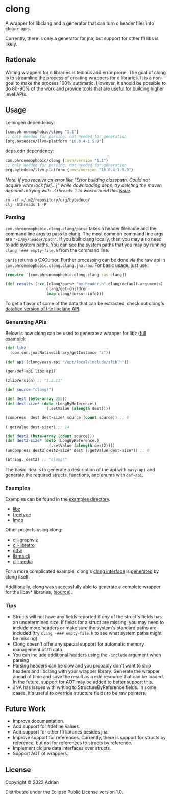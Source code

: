 # clong

A wrapper for libclang and a generator that can turn c header files into clojure apis.

Currently, there is only a generator for jna, but support for other ffi libs is likely.

## Rationale

Writing wrappers for c libraries is tedious and error prone. The goal of clong is to streamline the process of creating wrappers for c libraries. It is a non-goal to make the process 100% automatic. However, it should be possible to do 80-90% of the work and provide tools that are useful for building higher level APIs.

## Usage

Leiningen dependency:

```clojure
[com.phronemophobic/clong "1.1"]
;; only needed for parsing. not needed for generation
[org.bytedeco/llvm-platform "16.0.4-1.5.9"]
```

deps.edn dependency:

```clojure
com.phronemophobic/clong {:mvn/version "1.1"}
;; only needed for parsing. not needed for generation
org.bytedeco/llvm-platform {:mvn/version "16.0.4-1.5.9"}
```

_Note: If you receive an error like "Error building classpath. Could not acquire write lock for[...]" while downloading deps, try deleting the maven dep and retrying with `-Sthreads 1` to workaround this [issue](https://clojure.atlassian.net/browse/TDEPS-244)._

```
rm -rf ~/.m2/repository/org/bytedeco/
clj -Sthreads 1 -P
```

### Parsing

`com.phronemophobic.clong.clang/parse` takes a header filename and the command line args to pass to clang. The most common command line args are `"-I/my/header/path"`. If you built clang locally, then you may also need to add system paths. You can see the system paths that you may by running `clang -### empty-file.h` from the command line.

`parse` returns a CXCursor. Further processing can be done via the raw api in `com.phronemophobic.clong.clang.jna.raw`. For basic usage, just use:
```clojure
(require '[com.phronemophobic.clong.clang :as clang])

(def results (->> (clang/parse "my-header.h" clang/default-arguments)
                  clang/get-children
                  (map clang/cursor-info)))
```

To get a flavor of some of the data that can be extracted, check out clong's [datafied version of the libclang API](https://github.com/phronmophobic/clong/blob/18c61d4a20a6d03e47ec49ef65b72c8baf465c39/resources/com/phronemophobic/clong/clang/api.edn).

### Generating APIs

Below is how clong can be used to generate a wrapper for libz ([full example](https://github.com/phronmophobic/clong/tree/master/examples/libz)):

```clojure
(def libz
  (com.sun.jna.NativeLibrary/getInstance "z"))

(def api (clong/easy-api "/opt/local/include/zlib.h"))

(gen/def-api libz api)

(zlibVersion) ;; "1.2.11"

(def source "clong!")

(def dest (byte-array 255))
(def dest-size* (doto (LongByReference.)
                  (.setValue (alength dest))))

(compress  dest dest-size* source (count source)) ;; 0

(.getValue dest-size*) ;; 14

(def dest2 (byte-array (count source)))
(def dest2-size* (doto (LongByReference.)
                   (.setValue (alength dest2))))
(uncompress dest2 dest2-size* dest (.getValue dest-size*)) ;; 0

(String. dest2) ;; "clong!"
```

The basic idea is to generate a description of the api with `easy-api` and generate the required structs, functions, and enums with `def-api`.

### Examples

Examples can be found in the [examples directory](https://github.com/phronmophobic/clong/tree/main/examples).

- [libz](https://github.com/phronmophobic/clong/tree/main/examples/libz)
- [freetype](https://github.com/phronmophobic/clong/tree/main/examples/freetype)
- [lmdb](https://github.com/phronmophobic/clong/tree/main/examples/lmdb)

Other projects using clong:
- [clj-graphviz](https://github.com/phronmophobic/clj-graphviz)
- [clj-libretro](https://github.com/phronmophobic/clj-libretro)
- [glfw](https://github.com/phronmophobic/clj-glfw)
- [llama.clj](https://github.com/phronmophobic/llama.clj)
- [clj-media](https://github.com/phronmophobic/clj-media)

For a more complicated example, clong's [clang interface](https://github.com/phronmophobic/clong/blob/main/src/com/phronemophobic/clong/clang/jna/raw.clj) is [generated](https://github.com/phronmophobic/clong/blob/main/src/com/phronemophobic/clong/clang.clj#L546) by clong itself.

Additionally, clong was successfully able to generate a complete wrapper for the libav* libraries, ([source](https://github.com/phronmophobic/clj-media/blob/main/src/com/phronemophobic/clj_media/audio.clj#L138)).

### Tips

- Structs will not have any fields reported if _any_ of the struct's fields has an undetermined size. If fields for a struct are missing, you may need to include more headers or make sure the system's standard paths are included (try `clang -### empty-file.h` to see what system paths might be missing).
- Clong doesn't offer any special support for automatic memory management of ffi data.
- You can include additional headers using the `-include` argument when parsing
- Parsing headers can be slow and you probably don't want to ship headers and libclang with your wrapper library. Generate the wrapper ahead of time and save the result as a edn resource that can be loaded. In the future, support for AOT may be added to better support this.
- JNA has issues with writing to StructureByReference fields. In some cases, it's useful to override structure fields to be raw pointers.

## Future Work

- Improve documentation.
- Add support for #define values.
- Add support for other ffi libraries besides jna.
- Improve support for references. Currently, there is support for structs by reference, but not for references to structs by reference.
- Implement clojure data interfaces over structs.
- Support AOT of wrappers.
## License

Copyright © 2022 Adrian

Distributed under the Eclipse Public License version 1.0.
